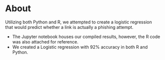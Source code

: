 # About
Utilizing both Python and R, we attempted to create a logistic regression that would predict whether a link is actually a phishing attempt.

- The Jupyter notebook houses our compiled results, however, the R code was also attached for reference.
- We created a Logistic regression with 92% accuracy in both R and Python.
